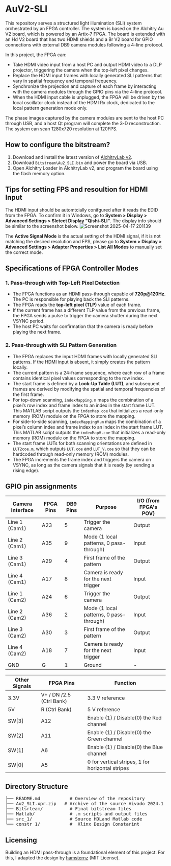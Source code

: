 # AuV2-SLI

This repository serves a structured light illumination (SLI) system orchestrated by an FPGA controller. The system is based on the Alchitry Au V2 board, which is powered by an Artix-7 FPGA. The board is extended with an Hd V2 board that has two HDMI shields and a Br V2 board for GPIO connections with external DB9 camera modules following a 4-line protocol.

In this project, the FPGA can:
- Take HDMI video input from a host PC and output HDMI video to a DLP projector, triggering the camera when the top-left pixel changes.
- Replace the HDMI input frames with locally generated SLI patterns that vary in spatial frequency and temporal frequency.
- Synchronize the projection and capture of each frame by interacting with the camera modules through the GPIO pins via the 4-line protocol.
- When the HDMI input cable is unplugged, the FPGA will be driven by the local oscillator clock instead of the HDMI Rx clock, dedicated to the local pattern generation mode only.

The phase images captured by the camera modules are sent to the host PC through USB, and a host Qt program will complete the 3-D reconstruction. The system can scan 1280x720 resolution at 120FPS.

## How to configure the bitstream?

1. Download and install the latest version of [AlchitryLab v2](https://alchitry.com/alchitry-labs/).
2. Download `Bitstream\Au2_SLI.bin` and power the board via USB.
3. Open Alchitry Loader in AlchitryLab v2, and program the board using the flash memory option.

## Tips for setting FPS and resoultion for HDMI Input
The HDMI input should be automtcially conifgured after it reads the EDID from the FPGA. To confirm it in Windows, go to **System > Display > Advanced Settings > Sletect Display "Qishi-SLI"**. The display info should be similar to the screenshot below.
![Screenshot 2025-04-17 201139](https://github.com/user-attachments/assets/5b7a5cb5-8982-4aa2-bfc6-cf27cb00fb06)


The **Active Signal Mode** is the actual setting of the HDMI signal, if it is not matching the desired resolution and FPS, please go to **System > Display > Advanced Settings > Adapter Properties > List All Modes** to manually set the correct mode.

## Specifications of FPGA Controller Modes

### 1. Pass-through with Top-Left Pixel Detection
- The FPGA functions as an HDMI pass-through capable of **720p@120Hz**. The PC is responsible for playing back the SLI patterns.
- The FPGA reads the **top-left pixel (TLP)** value of each frame.
- If the current frame has a different TLP value from the previous frame, the FPGA sends a pulse to trigger the camera shutter during the next VSYNC period.
- The host PC waits for confirmation that the camera is ready before playing the next frame.

### 2. Pass-through with SLI Pattern Generation
- The FPGA replaces the input HDMI frames with locally generated SLI patterns. If the HDMI input is absent, it simply creates the pattern locally. 
- The current pattern is a 24-frame sequence, where each row of a frame contains identical pixel values corresponding to the row index.
- The start frame is defined by a **Look-Up Table (LUT)**, and subsequent frames are derived by modifying the spatial and temporal frequencies of the first frame.
- For top-down scanning, `indexMapping.m` maps the combination of a pixel’s row index and frame index to an index in the start frame LUT. This MATLAB script outputs the `indexMap.coe` that initializes a read-only memory (ROM) module on the FPGA to store the mapping.
- For side-to-side scanning, `indexMappingV.m` maps the combination of a pixel’s column index and frame index to an index in the start frame LUT. This MATLAB script outputs the `indexMapV.coe` that initializes a read-only memory (ROM) module on the FPGA to store the mapping.
- The start frame LUTs for both scanning orientations are defined in `LUT2coe.m`, which outputs `LUT.coe` and `LUT_V.coe` so that they can be hardcoded through read-only memory (ROM) modules.
- The FPGA increments the frame index and triggers the camera on VSYNC, as long as the camera signals that it is ready (by sending a rising edge).

## GPIO pin assignments
| Camera Interface  | FPGA Pins | DB9 Pins | Purpose                                         | I/O (from FPGA's POV)             |
|------------|-----------|----------|-------------------------------------------------|-----------------------------------|
| Line 1 (Cam1)    | A23     | 5        | Trigger the camera                              | Output                            |
| Line 2  (Cam1)     | A35     | 9        | Mode (1 local patterns, 0 pass-through)     | Input                             |
| Line 3  (Cam1)      | A29     | 4        | First frame of the pattern                      | Output                            |
| Line 4  (Cam1)     | A17     | 8        | Camera is ready for the next trigger            | Input                             |
| Line 1 (Cam2)    | A24     | 6        | Trigger the camera                              | Output                            |
| Line 2  (Cam2)     | A36     | 2        | Mode (1 local patterns, 0 pass-through)     | Input                             |
| Line 3  (Cam2)      | A30    | 3        | First frame of the pattern                      | Output                            |
| Line 4  (Cam2)     | A18     | 7        | Camera is ready for the next trigger            | Input                             |
| GND        | G     | 1        | Ground                                          | -                                 |




| Other  Signals |  FPGA Pins | Function                            |
|------------|----------|----------------------------------------|
|3.3V  |  V+ / DN /2.5 (Ctrl Bank)    | 3.3 V reference  |
|5V  |  R  (Ctrl Bank)   |  5 V reference |
| SW[3]          |A12     | Enable (1) / Disable(0) the Red channel        |
| SW[2]           |A11     | Enable (1) / Disable(0) the  Green channel      |
| SW[1]           |A6     | Enable (1) / Disable(0) the  Blue channel       |
|SW[0]          |A5     | 0 for vertical stripes, 1 for horizontal stripes |
## Directory Structure
<pre>
├── README.md           # Overview of the repository  
├── Au2_SLI.xpr.zip   # Archive of the source Vivado 2024.1 project  
├── Bitsrteam/          # Final bitstream files  
├── Matlab/             # .m scripts and output files  
├── src_1/              # Source HDLand Matlab code  
└── constr_1/           #  Xlinx Design Constarint  
</pre>

## Licensing

Building an HDMI pass-through is a foundational element of this project. For this, I adapted the design by [hamsternz](https://github.com/hamsternz/Artix-7-HDMI-processing/tree/master) (MIT License).
